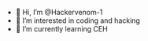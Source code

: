 - 👋 Hi, I’m @Hackervenom-1
- 👀 I’m interested in coding and hacking
- 🌱 I’m currently learning CEH

<!---
Hackervenom-1/Hackervenom-1 is a ✨ special ✨ repository because its `README.md` (this file) appears on your GitHub profile.
You can click the Preview link to take a look at your changes.
--->
